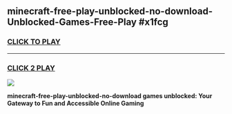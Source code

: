 
## minecraft-free-play-unblocked-no-download-Unblocked-Games-Free-Play #x1fcg
<h3>
<a href="https://us.freeplayer.one?title=minecraft-free-play-unblocked-no-download&ref=9M">CLICK TO PLAY</a></h3>
<hr>

<h3>
<a href="https://us.freeplayer.one?title=minecraft-free-play-unblocked-no-download&ref=9M">CLICK 2 PLAY</a>
  
</h3>

<a href="https://us.freeplayer.one?title=minecraft-free-play-unblocked-no-download&ref=9M"><img src="https://clearcache.store/games.png"></a>


**minecraft-free-play-unblocked-no-download games unblocked: Your Gateway to Fun and Accessible Online Gaming**
